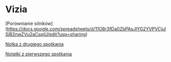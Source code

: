 # Vizia

[Porównianie silników] (https://docs.google.com/spreadsheets/d/11O8r3fDa0ZbPAsJlYG2YVPVCjulSjB2nwZVu2aCspjU/edit?usp=sharing)

[Notka z drugiego spotkania](https://github.com/Marqt/Vizia/wiki/Notka-z-drugiego-spotkania)

[Notatki z pierwszego spotkania](https://github.com/Marqt/Vizia/wiki/Notatki-z-pierwszego-spotkania)
